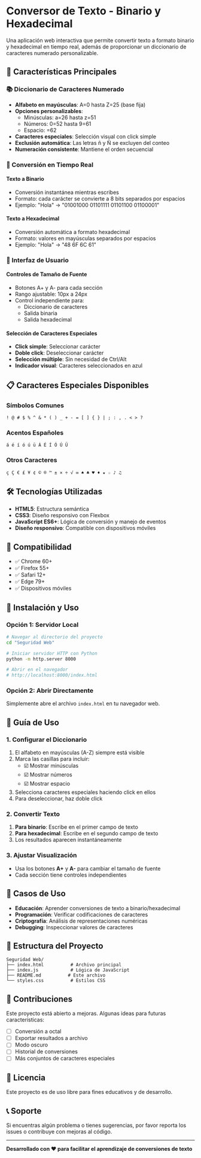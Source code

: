 # Conversor de Texto - Binario y Hexadecimal

Una aplicación web interactiva que permite convertir texto a formato binario y hexadecimal en tiempo real, además de proporcionar un diccionario de caracteres numerado personalizable.

## 🚀 Características Principales

### 📚 Diccionario de Caracteres Numerado
- **Alfabeto en mayúsculas**: A=0 hasta Z=25 (base fija)
- **Opciones personalizables**:
  - Minúsculas: a=26 hasta z=51
  - Números: 0=52 hasta 9=61
  - Espacio: =62
- **Caracteres especiales**: Selección visual con click simple
- **Exclusión automática**: Las letras ñ y Ñ se excluyen del conteo
- **Numeración consistente**: Mantiene el orden secuencial

### 🔄 Conversión en Tiempo Real

#### Texto a Binario
- Conversión instantánea mientras escribes
- Formato: cada carácter se convierte a 8 bits separados por espacios
- Ejemplo: "Hola" → "01001000 01101111 01101100 01100001"

#### Texto a Hexadecimal
- Conversión automática a formato hexadecimal
- Formato: valores en mayúsculas separados por espacios
- Ejemplo: "Hola" → "48 6F 6C 61"

### 🎨 Interfaz de Usuario

#### Controles de Tamaño de Fuente
- Botones A+ y A- para cada sección
- Rango ajustable: 10px a 24px
- Control independiente para:
  - Diccionario de caracteres
  - Salida binaria
  - Salida hexadecimal

#### Selección de Caracteres Especiales
- **Click simple**: Seleccionar carácter
- **Doble click**: Deseleccionar carácter
- **Selección múltiple**: Sin necesidad de Ctrl/Alt
- **Indicador visual**: Caracteres seleccionados en azul

## 📋 Caracteres Especiales Disponibles

### Símbolos Comunes
`! @ # $ % ^ & * ( ) _ + - = [ ] { } | ; : , . < > ?`

### Acentos Españoles
`á é í ó ú ü Á É Í Ó Ú Ü`

### Otros Caracteres
`ç Ç € £ ¥ ¢ © ® ™ ± × ÷ √ ∞ ♠ ♣ ♥ ♦ ★ ☆ ♪ ♫`

## 🛠️ Tecnologías Utilizadas

- **HTML5**: Estructura semántica
- **CSS3**: Diseño responsivo con Flexbox
- **JavaScript ES6+**: Lógica de conversión y manejo de eventos
- **Diseño responsivo**: Compatible con dispositivos móviles

## 📱 Compatibilidad

- ✅ Chrome 60+
- ✅ Firefox 55+
- ✅ Safari 12+
- ✅ Edge 79+
- ✅ Dispositivos móviles

## 🚀 Instalación y Uso

### Opción 1: Servidor Local
```bash
# Navegar al directorio del proyecto
cd "Seguridad Web"

# Iniciar servidor HTTP con Python
python -m http.server 8000

# Abrir en el navegador
# http://localhost:8000/index.html
```

### Opción 2: Abrir Directamente
Simplemente abre el archivo `index.html` en tu navegador web.

## 📖 Guía de Uso

### 1. Configurar el Diccionario
1. El alfabeto en mayúsculas (A-Z) siempre está visible
2. Marca las casillas para incluir:
   - ☑️ Mostrar minúsculas
   - ☑️ Mostrar números
   - ☑️ Mostrar espacio
3. Selecciona caracteres especiales haciendo click en ellos
4. Para deseleccionar, haz doble click

### 2. Convertir Texto
1. **Para binario**: Escribe en el primer campo de texto
2. **Para hexadecimal**: Escribe en el segundo campo de texto
3. Los resultados aparecen instantáneamente

### 3. Ajustar Visualización
- Usa los botones **A+** y **A-** para cambiar el tamaño de fuente
- Cada sección tiene controles independientes

## 🎯 Casos de Uso

- **Educación**: Aprender conversiones de texto a binario/hexadecimal
- **Programación**: Verificar codificaciones de caracteres
- **Criptografía**: Análisis de representaciones numéricas
- **Debugging**: Inspeccionar valores de caracteres

## 🔧 Estructura del Proyecto

```
Seguridad Web/
├── index.html          # Archivo principal
├── index.js            # Lógica de JavaScript
├── README.md          # Este archivo
└── styles.css          # Estilos CSS
```

## 🤝 Contribuciones

Este proyecto está abierto a mejoras. Algunas ideas para futuras características:

- [ ] Conversión a octal
- [ ] Exportar resultados a archivo
- [ ] Modo oscuro
- [ ] Historial de conversiones
- [ ] Más conjuntos de caracteres especiales

## 📄 Licencia

Este proyecto es de uso libre para fines educativos y de desarrollo.

## 📞 Soporte

Si encuentras algún problema o tienes sugerencias, por favor reporta los issues o contribuye con mejoras al código.

---

**Desarrollado con ❤️ para facilitar el aprendizaje de conversiones de texto**